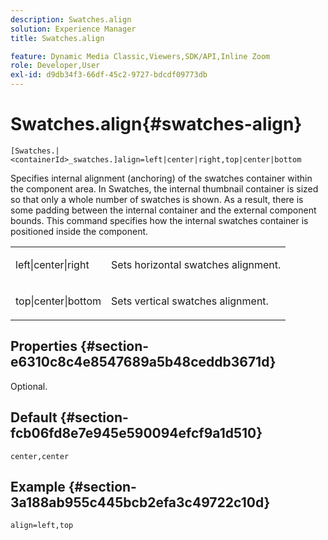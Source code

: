 ```yaml
---
description: Swatches.align
solution: Experience Manager
title: Swatches.align

feature: Dynamic Media Classic,Viewers,SDK/API,Inline Zoom
role: Developer,User
exl-id: d9db34f3-66df-45c2-9727-bdcdf09773db
---
```

# Swatches.align{#swatches-align}

`[Swatches.|<containerId>_swatches.]align=left|center|right,top|center|bottom`

Specifies internal alignment (anchoring) of the swatches container within the component area. In Swatches, the internal thumbnail container is sized so that only a whole number of swatches is shown. As a result, there is some padding between the internal container and the external component bounds. This command specifies how the internal swatches container is positioned inside the component.

<table id="table_33CC037517964DA89EE0C005BB6B32BB"> 
 <tbody> 
  <tr> 
   <td colname="col1"> <p><span class="codeph"> left|center|right</span> </p> </td> 
   <td colname="col2"> <p> Sets horizontal swatches alignment. </p> </td> 
  </tr> 
  <tr> 
   <td colname="col1"> <p><span class="codeph"> top|center|bottom</span> </p> </td> 
   <td colname="col2"> <p> Sets vertical swatches alignment. </p> </td> 
  </tr> 
 </tbody> 
</table>

## Properties {#section-e6310c8c4e8547689a5b48ceddb3671d}

Optional.

## Default {#section-fcb06fd8e7e945e590094efcf9a1d510}

`center,center`

## Example {#section-3a188ab955c445bcb2efa3c49722c10d}

`align=left,top`
